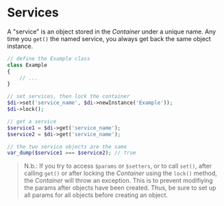 # Services

A "service" is an object stored in the _Container_ under a unique name. Any time you `get()` the named service, you always get back the same object instance.

```php
// define the Example class
class Example
{
    // ...
}

// set services, then lock the container
$di->set('service_name', $di->newInstance('Example'));
$di->lock();

// get a service
$service1 = $di->get('service_name');
$service2 = $di->get('service_name');

// the two service objects are the same
var_dump($service1 === $service2); // true
```

> N.b.: If you try to access `$params` or `$setters`, or to call `set()`, after calling `get()` or after locking the _Container_ using the `lock()` method, the _Container_ will throw an exception. This is to prevent modifiying the params after objects have been created. Thus, be sure to set up all params for all objects before creating an object.
